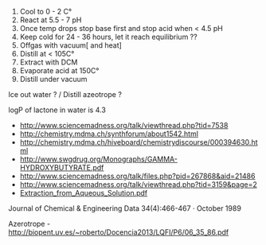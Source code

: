 
1. Cool to 0 - 2 C°
2. React at 5.5 - 7 pH
3. Once temp drops stop base first and stop acid when < 4.5 pH
4. Keep cold for 24 - 36 hours, let it reach equilibrium ??
5. Offgas with vacuum[ and heat]
6. Distill at < 105C°
7. Extract with DCM
8. Evaporate acid at 150C°
9. Distill under vacuum

Ice out water ? / Distill azeotrope ?

logP of lactone in water is 4.3


- http://www.sciencemadness.org/talk/viewthread.php?tid=7538
- http://chemistry.mdma.ch/synthforum/about1542.html
- http://chemistry.mdma.ch/hiveboard/chemistrydiscourse/000394630.html
- http://www.swgdrug.org/Monographs/GAMMA-HYDROXYBUTYRATE.pdf
- http://www.sciencemadness.org/talk/files.php?pid=267868&aid=21486
- http://www.sciencemadness.org/talk/viewthread.php?tid=3159&page=2
- [Extraction_from_Aqueous_Solution.pdf](http://www.sciencemadness.org/talk/files.php?pid=267868&aid=21486 )
 

Journal of Chemical & Engineering Data 34(4):466-467 · October 1989

Azerotrope - http://biopent.uv.es/~roberto/Docencia2013/LQFI/P6/06_35_86.pdf 


